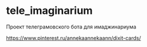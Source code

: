 # tele_imaginarium

Проект телеграмовского бота для имаджинариума

https://www.pinterest.ru/annekaannekaann/dixit-cards/